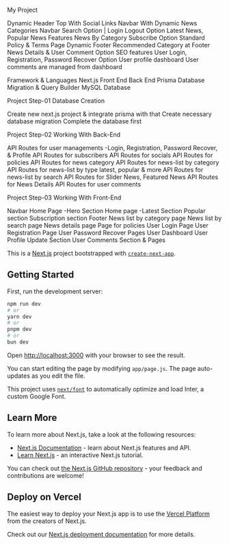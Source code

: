 
My Project 

Dynamic Header Top With Social Links
Navbar With Dynamic News Categories
Navbar Search Option | Login Logout Option
Latest News, Popular News Features
News By Category
Subscribe Option
Standard Policy & Terms Page
Dynamic Footer
Recommended Category at Footer
News Details & User Comment Option
SEO features
User Login, Registration, Password Recover Option
User profile dashboard
User comments are managed from dashboard

Framework & Languages
Next.js Front End Back End
Prisma Database Migration & Query Builder
MySQL Database

Project Step-01 Database Creation

Create new next.js project & integrate prisma with that
Create necessary database migration
Complete the database first


Project Step-02 Working With Back-End

API Routes for user managements -Login, Registration, Password Recover, & Profile
API Routes for subscribers
API Routes for socials
API Routes for policies
API Routes for news category
API Routes for news-list by category
API Routes for news-list by type latest, popular & more
API Routes for news-list by search
API Routes for Slider News, Featured News
API Routes for News Details
API Routes for user comments


Project Step-03 Working With Front-End

Navbar
Home Page -Hero Section
Home page -Latest Section
Popular section
Subscription section
Footer
News list by category page
News list by search page
News details page
Page for policies
User Login Page
User Registration Page
User Password Recover Pages
User Dashboard
User Profile Update Section
User Comments Section & Pages

























This is a [Next.js](https://nextjs.org/) project bootstrapped with [`create-next-app`](https://github.com/vercel/next.js/tree/canary/packages/create-next-app).

## Getting Started

First, run the development server:

```bash
npm run dev
# or
yarn dev
# or
pnpm dev
# or
bun dev
```

Open [http://localhost:3000](http://localhost:3000) with your browser to see the result.

You can start editing the page by modifying `app/page.js`. The page auto-updates as you edit the file.

This project uses [`next/font`](https://nextjs.org/docs/basic-features/font-optimization) to automatically optimize and load Inter, a custom Google Font.

## Learn More

To learn more about Next.js, take a look at the following resources:

- [Next.js Documentation](https://nextjs.org/docs) - learn about Next.js features and API.
- [Learn Next.js](https://nextjs.org/learn) - an interactive Next.js tutorial.

You can check out [the Next.js GitHub repository](https://github.com/vercel/next.js/) - your feedback and contributions are welcome!

## Deploy on Vercel

The easiest way to deploy your Next.js app is to use the [Vercel Platform](https://vercel.com/new?utm_medium=default-template&filter=next.js&utm_source=create-next-app&utm_campaign=create-next-app-readme) from the creators of Next.js.

Check out our [Next.js deployment documentation](https://nextjs.org/docs/deployment) for more details.
